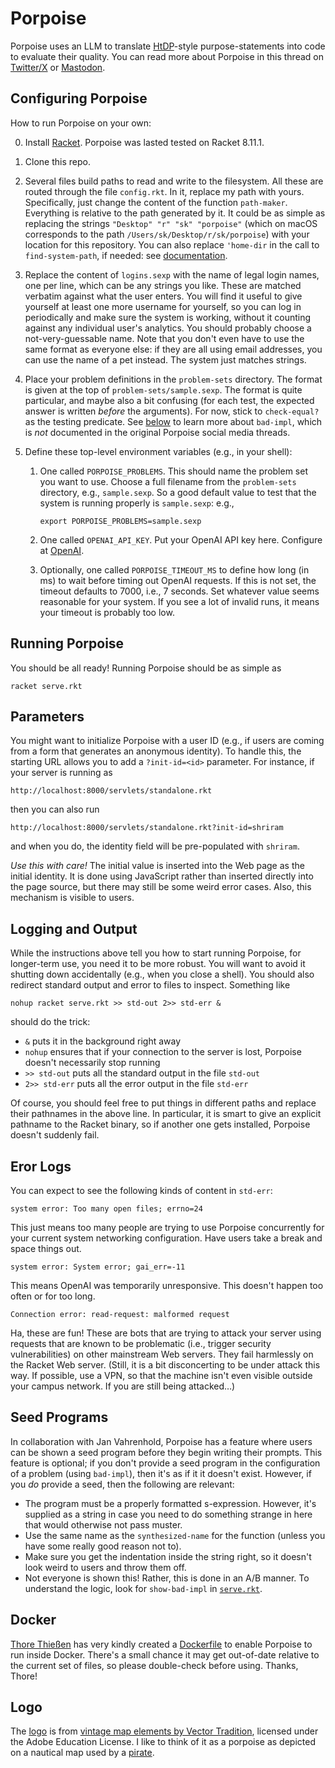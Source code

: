 # Porpoise

Porpoise uses an LLM to translate [HtDP](https://htdp.org/)-style purpose-statements into code to evaluate their quality. You can read more about Porpoise in this thread on [Twitter/X](https://twitter.com/ShriramKMurthi/status/1683301415005855744) or [Mastodon](https://mastodon.social/@shriramk/110766673588996764).

## Configuring Porpoise

How to run Porpoise on your own:

0. Install [Racket](https://racket-lang.org/). Porpoise was lasted tested on Racket 8.11.1.

1. Clone this repo.

2. Several files build paths to read and write to the filesystem. All these are routed through the file `config.rkt`. In it, replace my path with yours. Specifically, just change the content of the function `path-maker`. Everything is relative to the path generated by it. It could be as simple as replacing the strings `"Desktop" "r" "sk" "porpoise"` (which on macOS corresponds to the path `/Users/sk/Desktop/r/sk/porpoise`) with your location for this repository. You can also replace `'home-dir` in the call to `find-system-path`, if needed: see [documentation](https://docs.racket-lang.org/reference/Filesystem.html#%28def._%28%28quote._~23~25kernel%29._find-system-path%29%29).

3. Replace the content of `logins.sexp` with the name of legal login names, one per line, which can be any strings you like. These are matched verbatim against what the user enters. You will find it useful to give yourself at least one more username for yourself, so you can log in periodically and make sure the system is working, without it counting against any individual user's analytics. You should probably choose a not-very-guessable name. Note that you don't even have to use the same format as everyone else: if they are all using email addresses, you can use the name of a pet instead. The system just matches strings.

4. Place your problem definitions in the `problem-sets` directory. The format is given at the top of `problem-sets/sample.sexp`. The format is quite particular, and maybe also a bit confusing (for each test, the expected answer is written *before* the arguments). For now, stick to `check-equal?` as the testing predicate. See [below](#seed-programs) to learn more about `bad-impl`, which is *not* documented in the original Porpoise social media threads.

5. Define these top-level environment variables (e.g., in your shell):

    1. One called `PORPOISE_PROBLEMS`. This should name the problem set you want to use. Choose a full filename from the `problem-sets` directory, e.g., `sample.sexp`. So a good default value to test that the system is running properly is `sample.sexp`: e.g.,

        ``export PORPOISE_PROBLEMS=sample.sexp``

    2. One called `OPENAI_API_KEY`. Put your OpenAI API key here. Configure at [OpenAI](https://platform.openai.com/account/api-keys).
   
    3. Optionally, one called `PORPOISE_TIMEOUT_MS` to define how long (in ms) to wait before timing out OpenAI requests. If this is not set, the timeout defaults to 7000, i.e., 7 seconds. Set whatever value seems reasonable for your system. If you see a lot of invalid runs, it means your timeout is probably too low.

## Running Porpoise

You should be all ready! Running Porpoise should be as simple as
```
racket serve.rkt
```

## Parameters

You might want to initialize Porpoise with a user ID (e.g., if users are coming from a form that generates an anonymous identity). To handle this, the starting URL allows you to add a `?init-id=<id>` parameter. For instance, if your server is running as
```
http://localhost:8000/servlets/standalone.rkt
```
then you can also run
```
http://localhost:8000/servlets/standalone.rkt?init-id=shriram
```
and when you do, the identity field will be pre-populated with `shriram`.

*Use this with care!* The initial value is inserted into the Web page as the initial identity. It is done using JavaScript rather than inserted directly into the page source, but there may still be some weird error cases. Also, this mechanism is visible to users.

## Logging and Output

While the instructions above tell you how to start running Porpoise, for longer-term use, you need it to be more robust. You will want to avoid it shutting down accidentally (e.g., when you close a shell). You should also redirect standard output and error to files to inspect. Something like
```
nohup racket serve.rkt >> std-out 2>> std-err &
```
should do the trick:

- `&` puts it in the background right away
- `nohup` ensures that if your connection to the server is lost, Porpoise doesn't necessarily stop running
- `>> std-out` puts all the standard output in the file `std-out`
- `2>> std-err` puts all the error output in the file `std-err`

Of course, you should feel free to put things in different paths and replace their pathnames in the above line. In particular, it is smart to give an explicit pathname to the Racket binary, so if another one gets installed, Porpoise doesn't suddenly fail.

## Eror Logs

You can expect to see the following kinds of content in `std-err`:

```
system error: Too many open files; errno=24
```
This just means too many people are trying to use Porpoise concurrently for your current system networking configuration. Have users take a break and space things out.

```
system error: System error; gai_err=-11
```
This means OpenAI was temporarily unresponsive. This doesn't happen too often or for too long.

```
Connection error: read-request: malformed request
```
Ha, these are fun! These are bots that are trying to attack your server using requests that are known to be problematic (i.e., trigger security vulnerabilities) on other mainstream Web servers. They fail harmlessly on the Racket Web server. (Still, it is a bit disconcerting to be under attack this way. If possible, use a VPN, so that the machine isn't even visible outside your campus network. If you are still being attacked…)

## Seed Programs

In collaboration with Jan Vahrenhold, Porpoise has a feature where users can be shown a seed program before they begin writing their prompts. This feature is optional; if you don't provide a seed program in the configuration of a problem (using `bad-impl`), then it's as if it it doesn't exist. However, if you *do* provide a seed, then the following are relevant:

* The program must be a properly formatted s-expression. However, it's supplied as a string in case you need to do something strange in here that would otherwise not pass muster.
* Use the same name as the `synthesized-name` for the function (unless you have some really good reason not to).
* Make sure you get the indentation inside the string right, so it doesn't look weird to users and throw them off.
* Not everyone is shown this! Rather, this is done in an A/B manner. To understand the logic, look for `show-bad-impl` in [`serve.rkt`](serve.rkt).

## Docker

[Thore Thießen](https://github.com/qjgmc) has very kindly created a [Dockerfile](Dockerfile) to enable Porpoise to run inside Docker. There's a small chance it may get out-of-date relative to the current set of files, so please double-check before using. Thanks, Thore!

## Logo

The [logo](logo.png) is from [vintage map elements by Vector Tradition](https://stock.adobe.com/in/Library/urn:aaid:sc:US:42858ab0-7d8a-4d4e-b065-744178ecfd2b?asset_id=477231934), licensed under the Adobe Education License. I like to think of it as a porpoise as depicted on a nautical map used by a [pirate](https://www.pyret.org/).
